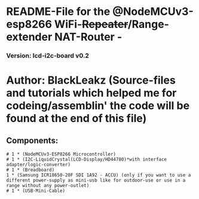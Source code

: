 # README-File for the @NodeMCUv3-esp8266 WiFi-~~Repeater~~/Range-extender NAT-Router -
### Version: lcd-i2c-board v0.2
# Author: BlackLeakz (Source-files and tutorials which helped me for codeing/assemblin' the code will be found at the end of this file)
## Components: 
```
# 1 * (NodeMCUv3-ESP8266 Microcontroller)
# 1 * (I2C-LiquidCrystal(LCD-Display/HD44780)*with interface adapter/logic-converter)
# 1 * (Breadboard)
1 * (Samsung ICR18650-20F SDI 1A92 - ACCU) (only if you want to use a different power-supply as mini-usb like for outdoor-use or use in a range without any power-outlet)
# 1 * (USB-Mini-Cable)
```
